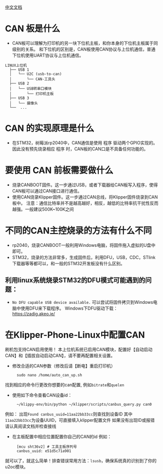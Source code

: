
[中文文档](./CAN_BUS_CN.md)
# CAN 板是什么
- CAN板可以理解为打印机的另一块下位机主板，和你本身的下位机主板属于同级别的关系。
和下位机的区别是，CAN板使用CAN协议与上位机通信，普通下位机使用UART协议与上位机通信。

```
LINUX上位机
  ├── USB 1
  │   └── U2C (usb-to-can)
  │       └── CAN-工具头
  ├── USB 2
  │   └── USB转串口模块
  │       └── 打印机主板
  ├── USB 3
  │   └── 摄像头
  └──  ...
```


# CAN 的实现原理是什么
- 在STM32，树莓派rp2040中，CAN通信是使用 程序 驱动两个GPIO实现的。
	因此没有预先烧录相应 程序 时，CAN板的CAN口是不具备任何功能的。


# 要使用 CAN 前板需要做什么
-  烧录CANBOOT固件。这一步通过USB，或者下载器给CAN板写入程序，使得CAN板可以通过CAN接口进行通信。
-  使用CAN烧录Klipper固件。这一步通过CAN总线，将Klipper固件烧录到CAN板中。
	注意：通信比特率并不是越高越好，相反，越低的比特率抗干扰性反而越强。一般建议500K~100K之间

# 不同的CAN主控烧录的方法有什么不同
- rp2040，烧录CANBOOT一般利用Windows电脑，将固件拖入虚拟的U盘中即可。
- STM32，烧录的方法非常多，生成固件后，利用DFU，USB，CDC，STlink下载器等等都可以，和一般的STM32开发板没有什么区别。

## 利用linux系统烧录STM32的DFU模式可能遇到的问题：
- `No DFU capable USB device available.` 可以尝试将固件拷贝到Windows电脑中使用DFU来下载程序。
	Windows下DFU驱动下载：https://zadig.akeo.ie/



# 在Klipper-Phone-Linux中配置CAN
刷机包支持CAN启用使用！
本上位机系统已启用CAN模块，配置好【自动启动CAN】和【插拔自动启动CAN】，请不要再配置相关设置。
- 修改合适的CAN参数（修改后请【断电】重启打印机）

        sudo nano /home/auto_can_up.sh

找到相应的命令行更改你想要的can配置, 例如`bitrate`和`quelen`


- 使用如下命令查看CAN设备id：

        ~/klippy-env/bin/python ~/klipper/scripts/canbus_query.py can0
例如：
出现`Found canbus_uuid=11aa22bb33cc`则查找到设备ID
其中`11aa22bb33cc`为设备UUID，可直接填入klipper配置文件
如果没有出现ID或报错请认真阅读文档并检查接线


- 在主板配置中相应位置配置你自己的CAN的id
例如：

        [mcu sht36v2] # 工具主板序列号
        canbus_uuid: e51d5c71a901

就可以了，就这么简单！排查错误常用方法：`lsusb`，确保系统真的识别到了你的u2oc模块。
